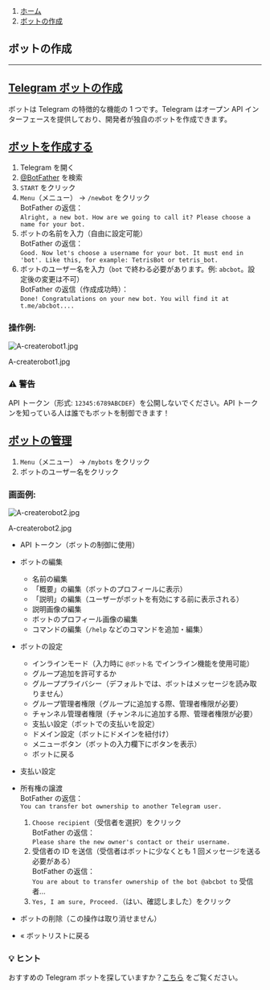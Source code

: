 1.  [ホーム](https://tgnav.github.io/tgwiki/)
2.  [ボットの作成](https://tgnav.github.io/tgwiki/createrobot.html)

## ボットの作成

---

## [Telegram ボットの作成](#telegram-ボットの作成)

ボットは Telegram の特徴的な機能の 1 つです。Telegram はオープン API インターフェースを提供しており、開発者が独自のボットを作成できます。

## [ボットを作成する](#ボットを作成する)

1.  Telegram を開く
2.  [@BotFather](https://t.me/botfather) を検索
3.  `START` をクリック
4.  `Menu`（メニュー） -> `/newbot` をクリック  
    BotFather の返信：  
    `Alright, a new bot. How are we going to call it? Please choose a name for your bot.`
5.  ボットの名前を入力（自由に設定可能）  
    BotFather の返信：  
    `Good. Now let's choose a username for your bot. It must end in 'bot'. Like this, for example: TetrisBot or tetris_bot.`
6.  ボットのユーザー名を入力（`bot` で終わる必要があります。例: `abcbot`。設定後の変更は不可）  
    BotFather の返信（作成成功時）：  
    `Done! Congratulations on your new bot. You will find it at t.me/abcbot....`

### 操作例:

![A-createrobot1.jpg](https://cdn.jsdelivr.net/gh/tgwiki/images/A/createrobot1.jpg)

A-createrobot1.jpg

### ⚠ 警告

API トークン（形式: `12345:6789ABCDEF`）を公開しないでください。API トークンを知っている人は誰でもボットを制御できます！

## [ボットの管理](#ボットの管理)

1.  `Menu`（メニュー） -> `/mybots` をクリック
2.  ボットのユーザー名をクリック

### 画面例:

![A-createrobot2.jpg](https://cdn.jsdelivr.net/gh/tgwiki/images/A/createrobot2.jpg)

A-createrobot2.jpg

- API トークン（ボットの制御に使用）
- ボットの編集
  - 名前の編集
  - 「概要」の編集（ボットのプロフィールに表示）
  - 「説明」の編集（ユーザーがボットを有効にする前に表示される）
  - 説明画像の編集
  - ボットのプロフィール画像の編集
  - コマンドの編集（`/help` などのコマンドを追加・編集）
- ボットの設定
  - インラインモード（入力時に `@ボット名` でインライン機能を使用可能）
  - グループ追加を許可するか
  - グループプライバシー（デフォルトでは、ボットはメッセージを読み取りません）
  - グループ管理者権限（グループに追加する際、管理者権限が必要）
  - チャンネル管理者権限（チャンネルに追加する際、管理者権限が必要）
  - 支払い設定（ボットでの支払いを設定）
  - ドメイン設定（ボットにドメインを紐付け）
  - メニューボタン（ボットの入力欄下にボタンを表示）
  - ボットに戻る
- 支払い設定
- 所有権の譲渡  
  BotFather の返信：  
  `You can transfer bot ownership to another Telegram user.`

  1. `Choose recipient`（受信者を選択）をクリック  
     BotFather の返信：  
     `Please share the new owner's contact or their username.`
  2. 受信者の ID を送信（受信者はボットに少なくとも 1 回メッセージを送る必要がある）  
     BotFather の返信：  
     `You are about to transfer ownership of the bot @abcbot to` 受信者...
  3. `Yes, I am sure, Proceed.`（はい、確認しました）をクリック

- ボットの削除（この操作は取り消せません）
- « ボットリストに戻る

### 💡 ヒント

おすすめの Telegram ボットを探していますか？[こちら](https://tgnav.github.io/tgwiki/robot) をご覧ください。
